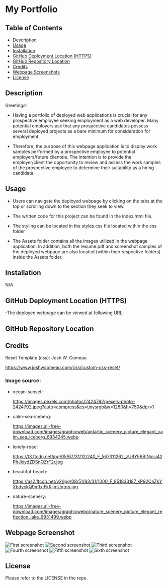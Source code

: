 # My Portfolio


## Table of Contents

- [Description](#description)
- [Usage](#usage)
- [Installation](#installation)
- [GitHub Deployment Location (HTTPS)](#github-deployment-location-https)
- [GitHub Repository Location](#github-repository-location)
- [Credits](#credits)
- [Webpage Screenshots](#webpage-screenshots)
- [License](#license)

  
## Description

Greetings! 

- Having a portfolio of deployed web applications is crucial for any prospective employee seeking employment as a web developer. Many potential employers ask that any prospective candidates possess several deployed projects as a bare minimum for consideration for employment.

- Therefore, the purpose of this webpage application is to display work samples performed by a prospective employee to potential employers/future clientele. The intention is to provide the employer/client the opportunity to review and assess the work samples of the prospective employee to determine their suitability as a hiring candidate.


## Usage

- Users can navigate the deployed webpage by clicking on the tabs at the top or scrolling down to the section they seek to view. 

- The written code for this project can be found in the index.html file.

- The styling can be located in the styles.css file located within the css folder

- The Assets folder contains all the images utilized in the webpage application. In addition, both the resume.pdf and screenshot samples of the deployed webpage are also located (within their respective folders) inside the Assets folder.


## Installation

N/A


## GitHub Deployment Location (HTTPS)

-The deployed webpage can be viewed at following URL:




## GitHub Repository Location




## Credits
Reset Template (css): Josh W. Comeau
 
 https://www.joshwcomeau.com/css/custom-css-reset/

### Image source:

* ocean-sunset:  

  https://images.pexels.com/photos/2424792/pexels-photo-2424792.jpeg?auto=compress&cs=tinysrgb&w=1260&h=750&dpr=1


* calm-sea-iceberg: 

  https://images.all-free-download.com/images/graphicweb/antartic_scenery_picture_elegant_calm_sea_iceberg_6934245.webp


* lonely-road: 

  https://t3.ftcdn.net/jpg/05/67/31/12/240_F_567311262_zU8YF6BINjcsi42PhJixydZDSnOZrF2r.jpg


* beautiful-beach: 

  https://as2.ftcdn.net/v2/jpg/08/51/83/31/1000_F_851833187_kP92CaZkYXbdyekQ9m1xIFkRijmUqtnb.jpg


* nature-scenery: 

  https://images.all-free-download.com/images/graphicwebp/nature_scenery_picture_elegant_reflection_lake_6931499.webp 


## Webpage Screenshot

![](/My-Portfolio/Assets/screenshots/screenshot1.png "First screenshot")
![](/My-Portfolio/Assets/screenshots/screenshot2.png "Second screenshot")
![](/My-Portfolio/Assets/screenshots/screenshot3.png "Third screenshot")
![](/My-Portfolio/Assets/screenshots/screenshot4.png "Fourth screenshot")
![](/My-Portfolio/Assets/screenshots/screenshot5.png "Fifth screenshot")
![](/My-Portfolio/Assets/screenshots/screenshot6.png "Sixth screenshot")

## License

Please refer to the LICENSE in the repo.